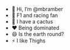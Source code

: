 - 👋 Hi, I’m @mbramber
- 👀 F1 and racing fan
- 🌱 I have a cactus
- ❤️ Being dominated
- 😄 Is the earth round?
- ⚡ I like Thighs

<!---
mbramber/mbramber is a ✨ special ✨ repository because its `README.md` (this file) appears on your GitHub profile.
You can click the Preview link to take a look at your changes.
--->
